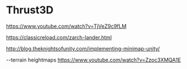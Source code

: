 # Thrust3D


https://www.youtube.com/watch?v=TjVeZ9c9fLM

https://classicreload.com/zarch-lander.html

http://blog.theknightsofunity.com/implementing-minimap-unity/

--terrain heightmaps
https://www.youtube.com/watch?v=Zzoc3XMQA1E